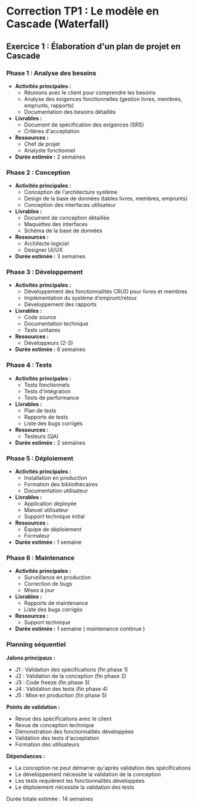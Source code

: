 # Correction TP1 : Le modèle en Cascade (Waterfall)

## Exercice 1 : Élaboration d'un plan de projet en Cascade

### Phase 1 : Analyse des besoins

- **Activités principales :**
  - Réunions avec le client pour comprendre les besoins
  - Analyse des exigences fonctionnelles (gestion livres, membres, emprunts, rapports)
  - Documentation des besoins détaillés
- **Livrables :**
  - Document de spécification des exigences (SRS)
  - Critères d'acceptation
- **Ressources :**
  - Chef de projet
  - Analyste fonctionnel
- **Durée estimée :** 2 semaines

### Phase 2 : Conception

- **Activités principales :**
  - Conception de l'architecture système
  - Design de la base de données (tables livres, membres, emprunts)
  - Conception des interfaces utilisateur
- **Livrables :**
  - Document de conception détaillée
  - Maquettes des interfaces
  - Schéma de la base de données
- **Ressources :**
  - Architecte logiciel
  - Designer UI/UX
- **Durée estimée :** 3 semaines

### Phase 3 : Développement

- **Activités principales :**
  - Développement des fonctionnalités CRUD pour livres et membres
  - Implémentation du système d'emprunt/retour
  - Développement des rapports
- **Livrables :**
  - Code source
  - Documentation technique
  - Tests unitaires
- **Ressources :**
  - Développeurs (2-3)
- **Durée estimée :** 6 semaines

### Phase 4 : Tests

- **Activités principales :**
  - Tests fonctionnels
  - Tests d'intégration
  - Tests de performance
- **Livrables :**
  - Plan de tests
  - Rapports de tests
  - Liste des bugs corrigés
- **Ressources :**
  - Testeurs (QA)
- **Durée estimée :** 2 semaines

### Phase 5 : Déploiement

- **Activités principales :**
  - Installation en production
  - Formation des bibliothécaires
  - Documentation utilisateur
- **Livrables :**
  - Application déployée
  - Manuel utilisateur
  - Support technique initial
- **Ressources :**
  - Équipe de déploiement
  - Formateur
- **Durée estimée :** 1 semaine

### Phase 6 : Maintenance

- **Activités principales :**
  - Surveillance en production
  - Correction de bugs
  - Mises à jour
- **Livrables :**
  - Rapports de maintenance
  - Liste des bugs corrigés
- **Ressources :**
  - Support technique
- **Durée estimée :** 1 semaine ( maintenance continue )

### Planning séquentiel

**Jalons principaux :**

- J1 : Validation des spécifications (fin phase 1)
- J2 : Validation de la conception (fin phase 2)
- J3 : Code freeze (fin phase 3)
- J4 : Validation des tests (fin phase 4)
- J5 : Mise en production (fin phase 5)

**Points de validation :**

- Revue des spécifications avec le client
- Revue de conception technique
- Démonstration des fonctionnalités développées
- Validation des tests d'acceptation
- Formation des utilisateurs

**Dépendances :**

- La conception ne peut démarrer qu'après validation des spécifications
- Le développement nécessite la validation de la conception
- Les tests requièrent les fonctionnalités développées
- Le déploiement nécessite la validation des tests

Durée totale estimée : 14 semaines
